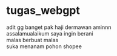# tugas_webgpt
adit gg banget pak haji dermawan aminnn <br/>
assalamualaikum saya ingin berani <br/>
malas berbuat malas <br/>
suka menanam pohon shopee